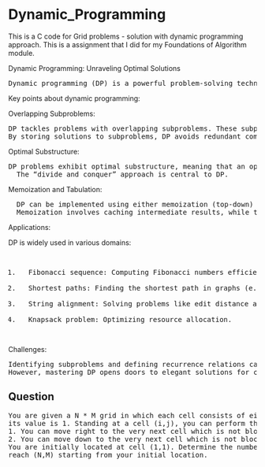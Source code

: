 # Dynamic_Programming
This is a C code for Grid problems - solution with dynamic programming approach. This is a assignment that I did for my Foundations of Algorithm module.

Dynamic Programming: Unraveling Optimal Solutions

<pre>Dynamic programming (DP) is a powerful problem-solving technique used in computer science and mathematics. Unlike its name suggests, DP isn’t about being “dynamic” in the usual sense; rather, it’s about breaking down complex problems into smaller subproblems and efficiently solving them.</pre>

Key points about dynamic programming:

Overlapping Subproblems:
<pre>
DP tackles problems with overlapping subproblems. These subproblems recur multiple times during the solution process.
By storing solutions to subproblems, DP avoids redundant computations.</pre>
  

Optimal Substructure:

  <pre>DP problems exhibit optimal substructure, meaning that an optimal solution can be constructed from optimal solutions to smaller subproblems.
  The “divide and conquer” approach is central to DP.</pre>

Memoization and Tabulation:

<pre>
  DP can be implemented using either memoization (top-down) or tabulation (bottom-up).
  Memoization involves caching intermediate results, while tabulation builds a table of solutions iteratively.</pre>

Applications:

DP is widely used in various domains:

 <pre>
<ol>
<li>  Fibonacci sequence: Computing Fibonacci numbers efficiently.</li>
<li>  Shortest paths: Finding the shortest path in graphs (e.g., Dijkstra’s algorithm). </li>
<li>  String alignment: Solving problems like edit distance and longest common subsequence. </li>
<li>  Knapsack problem: Optimizing resource allocation. </li>
</ol></pre>

Challenges:
<pre>
Identifying subproblems and defining recurrence relations can be tricky.
However, mastering DP opens doors to elegant solutions for complex problems.</pre>

<h2>Question</h2>

<pre>
You are given a N * M grid in which each cell consists of either 0 or 1. A cell (i,j) is blocked if
its value is 1. Standing at a cell (i,j), you can perform the following steps.
1. You can move right to the very next cell which is not blocked.
2. You can move down to the very next cell which is not blocked.
You are initially located at cell (1,1). Determine the number of ways in which you can
reach (N,M) starting from your initial location.
</pre>
